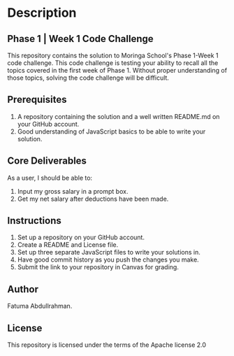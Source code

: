 # Description

## Phase 1 | Week 1 Code Challenge
This repository contains the solution to Moringa School's Phase 1-Week 1 code challenge. This code challenge is testing your ability to recall all the topics covered in the first week of Phase 1. Without proper understanding of those topics, solving the code challenge will be difficult.

## Prerequisites
1. A repository containing the solution and a well written README.md on your GitHub account.
2. Good understanding of JavaScript basics to be able to write your solution.

## Core Deliverables
As a user, I should be able to: 

1. Input my gross salary in a prompt box. 
2. Get my net salary after deductions have been made. 

## Instructions 
1. Set up a repository on your GitHub account.
2. Create a README and License file.
3. Set up three separate JavaScript files to write your solutions in.
4. Have good commit history as you push the changes you make. 
5. Submit the link to your repository in Canvas for grading. 

## Author
Fatuma Abdullrahman.

## License 
This repository is licensed under the terms of the Apache license 2.0